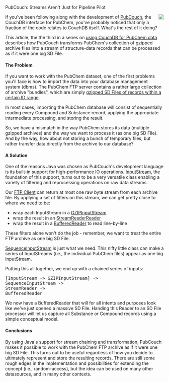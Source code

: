 PubCouch: Streams Aren't Just for Pipeline Pilot

<a href="http://couchdb.apache.org/"><img src="http://depth-first.s3.amazonaws.com/20100119/couchdb.png" align="right" class="anchor"></img></a>If you've been following along with the development of [PubCouch](http://github.com/metamolecular/pubcouch), the CouchDB interface for PubChem, you've probably noticed that only a fraction of the code relates to CouchDB itself. What's the rest of it doing?

This article, the the third in a series on [using CouchDB for PubChem data](http://depth-first.com/articles/2010/01/20/pubcouch-a-couchdb-interface-to-pubchem) describes how PubCouch transforms PubChem's collection of gzipped archive files into a stream of structure-data records that can be processed as if it were one big SD File.

#### The Problem

If you want to work with the PubChem dataset, one of the first problems you'll face is how to import the data into your database management system (dbms). The PubChem FTP server contains a rather large collection of archive "bundles", which are simply [gzipped SD Files of records within a certain ID range](http://depth-first.com/articles/2006/09/29/hacking-pubchem-direct-access-with-ftp).

In most cases, importing the PubChem database will consist of sequentially reading every Compound and Substance record, applying the appropriate intermediate processing, and storing the result.

So, we have a mismatch in the way PubChem stores its data (multiple gzipped archives) and the way we want to process it (as one big SD File). And by the way, how about not storing a bunch of temporary files, but rather transfer data directly from the archive to our database?

#### A Solution

One of the reasons Java was chosen as PubCouch's development language is its built-in support for high-performance IO operations. [InputStream](http://java.sun.com/j2se/1.4.2/docs/api/java/io/InputStream.html), the foundation of this support, turns out to be a very versatile class enabling a variety of filtering and reprocessing operations on raw data streams.

Our [FTP Client](http://commons.apache.org/net/) can return at most one raw byte stream from each archive file. By applying a set of filters on this stream, we can get pretty close to where we need to be:

- wrap each InputStream in a [GZIPInputStream](http://commons.apache.org/net/)
- wrap the result in an [StreamReaderReader](http://java.sun.com/j2se/1.4.2/docs/api/java/io/InputStreamReader.html)
- wrap the result in a [BufferedReader](http://java.sun.com/j2se/1.4.2/docs/api/java/io/BufferedReader.html) to read line-by-line

These filters alone won't do the job - remember, we want to treat the entire FTP archive as one big SD File.

[SequenceInputStream](http://java.sun.com/j2se/1.4.2/docs/api/java/io/SequenceInputStream.html) is just what we need. This nifty little class can make a series of InputStreams (i.e., the individual PubChem files) appear as one big InputStream.

Putting this all together, we end up with a chained series of inputs:

<pre>
[InputStream -&gt; GZIPInputStream] -&gt;
SequenceInputStream -&gt;
StreamReader -&gt;
BufferedReader
</pre>

We now have a BufferedReader that will for all intents and purposes look like we've just opened a massive SD File. Handing this Reader to an SD File processor will let us capture all Substance or Compound records using a simple conceptual model.

#### Conclusions

By using Java's support for stream chaining and transformation, PubCouch makes it possible to work with the PubChem FTP archive as if it were one big SD File. This turns out to be useful regardless of how you decide to ultimately represent and store the resulting records. There are still some rough edges in the implementation and possibilities for extending the concept (i.e., random-access), but the idea can be used on many other datasources, and in many other contexts.